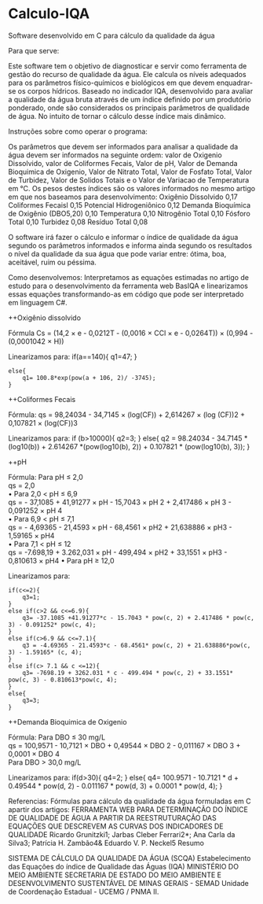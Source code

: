 # Calculo-IQA
Software desenvolvido em C para cálculo da qualidade da água

Para que serve:

Este software tem o objetivo de diagnosticar e servir como ferramenta de gestão do recurso de qualidade da água. Ele calcula os níveis adequados para os parâmetros físico-químicos e biológicos em que devem enquadrar-se os corpos hídricos. Baseado no indicador IQA, desenvolvido para avaliar a qualidade da água bruta através de um índice definido por um produtório ponderado, onde são considerados os principais parâmetros de qualidade de água. No intuito de tornar o cálculo desse índice mais dinâmico.

Instruções sobre como operar o programa:

Os parâmetros que devem ser informados para analisar a qualidade da água devem ser informados na seguinte ordem: valor de Oxigenio Dissolvido, valor de Coliformes Fecais, Valor de pH, Valor de Demanda Bioquimica de Oxigenio, Valor de Nitrato Total, Valor de Fosfato Total, Valor de Turbidez, Valor de Solidos Totais e o Valor de Variacao de Temperatura em °C.
Os pesos destes índices são os valores informados no mesmo artigo em que nos baseamos para desenvolvimento: 
Oxigênio Dissolvido 0,17
Coliformes Fecaisl  0,15
Potencial Hidrogeniônico 0,12 
Demanda Bioquímica de Oxigênio (DBO5,20) 0,10
Temperatura 0,10 
Nitrogênio Total  0,10
Fósforo Total  0,10 
Turbidez 0,08 
Resíduo Total 0,08 

O software irá fazer o cálculo e informar o índice de qualidade da água segundo os parâmetros informados e informa ainda segundo os resultados o nível da qualidade da sua água que pode variar entre: ótima, boa, aceitável, ruim ou péssima.

Como desenvolvemos:
Interpretamos as equações estimadas no artigo de estudo para o desenvolvimento da ferramenta web BasIQA e linearizamos essas equações transformando-as em código que pode ser interpretado em linguagem C#.


++Oxigênio dissolvido

Fórmula Cs = (14,2 ×  e - 0,0212T - (0,0016 × CCl ×  e - 0,0264T)) ×  (0,994 - (0,0001042  ×  H)) 

Linearizamos para: 
if(a==140){
		q1=47;
	}

	else{
		q1= 100.8*exp(pow(a + 106, 2)/ -3745);
	}
	
++Coliformes Fecais

Fórmula: qs = 98,24034 - 34,7145 × (log(CF)) + 2,614267 × (log (CF))2 + 0,107821 × (log(CF))3 

Linearizamos para: 
	if  (b>10000){
		q2=3;
	}
	else{
		q2 = 98.24034 - 34.7145 * (log10(b)) + 2.614267 *(pow(log10(b), 2)) + 0.107821 * (pow(log10(b), 3));
	}


++pH

Fórmula:  Para pH ≤ 2,0  
qs = 2,0  
• Para 2,0 < pH ≤ 6,9  
qs = - 37,1085 + 41,91277 ×   pH  - 15,7043 ×   pH 2 + 2,417486 ×   pH 3 -  0,091252 ×   pH 4  
• Para 6,9 < pH ≤ 7,1  
qs = - 4,69365 - 21,4593 × pH - 68,4561 ×  pH2 + 21,638886 × pH3 - 1,59165 × pH4   
• Para 7,1 < pH ≤ 12  
qs = -7.698,19 + 3.262,031 ×  pH - 499,494 ×  pH2 + 33,1551 ×  pH3 - 0,810613 ×  pH4 
• Para pH ≥ 12,0 

Linearizamos para: 

	if(c<=2){
		q3=1;
	}
	else if(c>2 && c<=6.9){
		q3= -37.1085 +41.91277*c - 15.7043 * pow(c, 2) + 2.417486 * pow(c, 3) - 0.091252* pow(c, 4);
	}
	else if(c>6.9 && c<=7.1){
		q3 = -4.69365 - 21.4593*c - 68.4561* pow(c, 2) + 21.638886*pow(c, 3) - 1.59165* (c, 4);
	}
	else if(c> 7.1 && c <=12){
		q3= -7698.19 + 3262.031 * c - 499.494 * pow(c, 2) + 33.1551* pow(c, 3) - 0.810613*pow(c, 4);
	}
	else{
		q3=3;
	}
	
++Demanda Bioquimica de Oxigenio

Fórmula: Para DBO ≤ 30 mg/L  
	 qs = 100,9571 - 10,7121 ×   DBO + 0,49544 ×  DBO 2 - 0,011167 ×   DBO 3 + 0,0001 ×   DBO 4  
	 Para DBO > 30,0 mg/L 
	 
Linearizamos para:
	if(d>30){
		q4=2;
	}
	else{
		q4= 100.9571 - 10.7121 * d + 0.49544 * pow(d, 2) - 0.011167 * pow(d, 3) + 0.0001 * pow(d, 4);
	}



















Referencias: 
Fórmulas para cálculo da qualidade da água formuladas em C apartir dos artigos:
FERRAMENTA WEB PARA DETERMINAÇÃO DO ÍNDICE DE QUALIDADE DE ÁGUA A PARTIR DA REESTRUTURAÇÃO DAS EQUAÇÕES QUE DESCREVEM AS CURVAS DOS INDICADORES DE QUALIDADE Ricardo Grunitzki1; Jarbas Cleber Ferrari2*; Ana Carla da Silva3; Patrícia H. Zambão4& Eduardo V. P. Neckel5 Resumo 

SISTEMA DE CÁLCULO DA QUALIDADE DA ÁGUA (SCQA) Estabelecimento das Equações do índice de Qualidade das Águas (IQA) MINISTÉRIO DO MEIO AMBIENTE SECRETARIA DE ESTADO DO MEIO AMBIENTE E DESENVOLVIMENTO SUSTENTÁVEL DE MINAS GERAIS - SEMAD Unidade de Coordenação Estadual  -  UCEMG / PNMA II.
